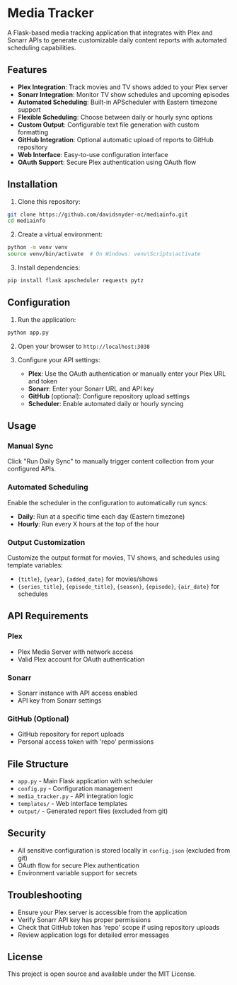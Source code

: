 # Media Tracker

A Flask-based media tracking application that integrates with Plex and Sonarr APIs to generate customizable daily content reports with automated scheduling capabilities.

## Features

- **Plex Integration**: Track movies and TV shows added to your Plex server
- **Sonarr Integration**: Monitor TV show schedules and upcoming episodes
- **Automated Scheduling**: Built-in APScheduler with Eastern timezone support
- **Flexible Scheduling**: Choose between daily or hourly sync options
- **Custom Output**: Configurable text file generation with custom formatting
- **GitHub Integration**: Optional automatic upload of reports to GitHub repository
- **Web Interface**: Easy-to-use configuration interface
- **OAuth Support**: Secure Plex authentication using OAuth flow

## Installation

1. Clone this repository:
```bash
git clone https://github.com/davidsnyder-nc/mediainfo.git
cd mediainfo
```

2. Create a virtual environment:
```bash
python -m venv venv
source venv/bin/activate  # On Windows: venv\Scripts\activate
```

3. Install dependencies:
```bash
pip install flask apscheduler requests pytz
```

## Configuration

1. Run the application:
```bash
python app.py
```

2. Open your browser to `http://localhost:3038`

3. Configure your API settings:
   - **Plex**: Use the OAuth authentication or manually enter your Plex URL and token
   - **Sonarr**: Enter your Sonarr URL and API key
   - **GitHub** (optional): Configure repository upload settings
   - **Scheduler**: Enable automated daily or hourly syncing

## Usage

### Manual Sync
Click "Run Daily Sync" to manually trigger content collection from your configured APIs.

### Automated Scheduling
Enable the scheduler in the configuration to automatically run syncs:
- **Daily**: Run at a specific time each day (Eastern timezone)
- **Hourly**: Run every X hours at the top of the hour

### Output Customization
Customize the output format for movies, TV shows, and schedules using template variables:
- `{title}`, `{year}`, `{added_date}` for movies/shows
- `{series_title}`, `{episode_title}`, `{season}`, `{episode}`, `{air_date}` for schedules

## API Requirements

### Plex
- Plex Media Server with network access
- Valid Plex account for OAuth authentication

### Sonarr
- Sonarr instance with API access enabled
- API key from Sonarr settings

### GitHub (Optional)
- GitHub repository for report uploads
- Personal access token with 'repo' permissions

## File Structure

- `app.py` - Main Flask application with scheduler
- `config.py` - Configuration management
- `media_tracker.py` - API integration logic
- `templates/` - Web interface templates
- `output/` - Generated report files (excluded from git)

## Security

- All sensitive configuration is stored locally in `config.json` (excluded from git)
- OAuth flow for secure Plex authentication
- Environment variable support for secrets

## Troubleshooting

- Ensure your Plex server is accessible from the application
- Verify Sonarr API key has proper permissions
- Check that GitHub token has 'repo' scope if using repository uploads
- Review application logs for detailed error messages

## License

This project is open source and available under the MIT License.
